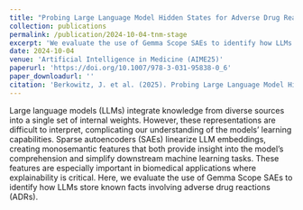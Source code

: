 ```yaml
---
title: "Probing Large Language Model Hidden States for Adverse Drug Reaction Knowledge"
collection: publications
permalink: /publication/2024-10-04-tnm-stage
excerpt: 'We evaluate the use of Gemma Scope SAEs to identify how LLMs store known facts involving adverse drug reactions (ADRs).'
date: 2024-10-04
venue: 'Artificial Intelligence in Medicine (AIME25)'
paperurl: 'https://doi.org/10.1007/978-3-031-95838-0_6'
paper_downloadurl: ''
citation: 'Berkowitz, J. et al. (2025). Probing Large Language Model Hidden States for Adverse Drug Reaction Knowledge. In: Bellazzi, R., Juarez Herrero, J.M., Sacchi, L., Zupan, B. (eds) Artificial Intelligence in Medicine. AIME 2025. Lecture Notes in Computer Science(), vol 15734. Springer, Cham. https://doi.org/10.1007/978-3-031-95838-0_6'
---
```


Large language models (LLMs) integrate knowledge from diverse sources into a single set of internal weights. However, these representations are difficult to interpret, complicating our understanding of the models’ learning capabilities. Sparse autoencoders (SAEs) linearize LLM embeddings, creating monosemantic features that both provide insight into the model’s comprehension and simplify downstream machine learning tasks. These features are especially important in biomedical applications where explainability is critical. Here, we evaluate the use of Gemma Scope SAEs to identify how LLMs store known facts involving adverse drug reactions (ADRs). 